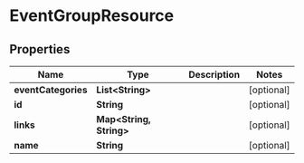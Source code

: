 

# EventGroupResource


## Properties

Name | Type | Description | Notes
------------ | ------------- | ------------- | -------------
**eventCategories** | **List&lt;String&gt;** |  |  [optional]
**id** | **String** |  |  [optional]
**links** | **Map&lt;String, String&gt;** |  |  [optional]
**name** | **String** |  |  [optional]




